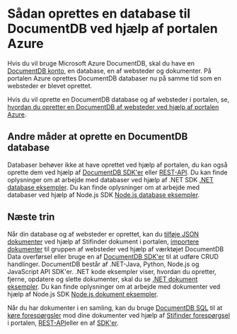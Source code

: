 <properties 
    pageTitle="Sådan oprettes en database i DocumentDB | Microsoft Azure" 
    description="Lær, hvordan du opretter en database ved hjælp af portalen online-tjenesten til Azure DocumentDB, forrygende hurtig og global NoSQL databasen." 
    keywords="Sådan oprettes en database" 
    services="documentdb" 
    authors="mimig1" 
    manager="jhubbard" 
    editor="monicar" 
    documentationCenter=""/>

<tags 
    ms.service="documentdb" 
    ms.workload="data-services" 
    ms.tgt_pltfrm="na" 
    ms.devlang="na" 
    ms.topic="article" 
    ms.date="10/17/2016" 
    ms.author="mimig"/>

# <a name="how-to-create-a-database-for-documentdb-using-the-azure-portal"></a>Sådan oprettes en database til DocumentDB ved hjælp af portalen Azure

Hvis du vil bruge Microsoft Azure DocumentDB, skal du have en [DocumentDB konto](documentdb-create-account.md), en database, en af websteder og dokumenter. På portalen Azure oprettes DocumentDB databaser nu på samme tid som en websteder er blevet oprettet. 

Hvis du vil oprette en DocumentDB database og af websteder i portalen, se, [hvordan du opretter en DocumentDB af websteder ved hjælp af portalen Azure](documentdb-create-collection.md).

## <a name="other-ways-to-create-a-documentdb-database"></a>Andre måder at oprette en DocumentDB database

Databaser behøver ikke at have oprettet ved hjælp af portalen, du kan også oprette dem ved hjælp af [DocumentDB SDK'er](documentdb-sdk-dotnet.md) eller [REST-API](https://msdn.microsoft.com/library/mt489072.aspx). Du kan finde oplysninger om at arbejde med databaser ved hjælp af .NET SDK [.NET database eksempler](documentdb-dotnet-samples.md#database-examples). Du kan finde oplysninger om at arbejde med databaser ved hjælp af Node.js SDK [Node.js database eksempler](documentdb-nodejs-samples.md#database-examples). 

## <a name="next-steps"></a>Næste trin

Når din database og af websteder er oprettet, kan du [tilføje JSON dokumenter](documentdb-view-json-document-explorer.md) ved hjælp af Stifinder dokument i portalen, [importere dokumenter](documentdb-import-data.md) til gruppen af websteder ved hjælp af værktøjet DocumentDB Data overførsel eller bruge en af [DocumentDB SDK'er](documentdb-sdk-dotnet.md) til at udføre CRUD handlinger. DocumentDB består af .NET-Java, Python, Node.js og JavaScript API SDK'er. .NET kode eksempler viser, hvordan du opretter, fjerne, opdatere og slette dokumenter, skal du se [.NET dokument eksempler](documentdb-dotnet-samples.md#document-examples). Du kan finde oplysninger om at arbejde med dokumenter ved hjælp af Node.js SDK [Node.js dokument eksempler](documentdb-nodejs-samples.md#document-examples). 

Når du har dokumenter i en samling, kan du bruge [DocumentDB SQL](documentdb-sql-query.md) til at [køre forespørgsler](documentdb-sql-query.md#executing-sql-queries) mod dine dokumenter ved hjælp af [Stifinder forespørgsel](documentdb-query-collections-query-explorer.md) i portalen, [REST-API](https://msdn.microsoft.com/library/azure/dn781481.aspx)eller en af [SDK'er](documentdb-sdk-dotnet.md). 
